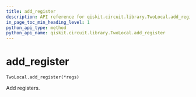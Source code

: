 ```yaml
---
title: add_register
description: API reference for qiskit.circuit.library.TwoLocal.add_register
in_page_toc_min_heading_level: 1
python_api_type: method
python_api_name: qiskit.circuit.library.TwoLocal.add_register
---
```


# add\_register

<span id="qiskit.circuit.library.TwoLocal.add_register" />

`TwoLocal.add_register(*regs)`

Add registers.

